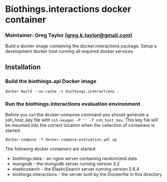 # Biothings.interactions docker container
### Maintainer:  Greg Taylor (greg.k.taylor@gmail.com)

Build a docker image containing the docker.interactions package.
Setup a development docker host running all required docker services.

## Installation
### Build the biothings.api Docker image
```
docker build --no-cache -t biothings.interactions .
```

### Run the biothings.interactions evaluation environment

Before you run the docker-compose command you should generate a ssh_host_key file with
`ssh-keygen -P '' -f ssh_host_key`.  This key file will be mounted into the correct location when
the collection of containers is started.

```
docker-compose -f docker-compose-evaluation.yml up
```

The following docker containers are started:

- biothings.data - an nginx server containing randomized data
- mongodb - the mongodb server running version 3.2
- elasticsearch - the ElasticSearch server running version 5.6.4
- biothings.interactions - the server built by the Dockerfile in this directory

